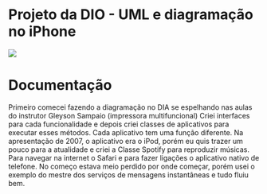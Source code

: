 # Projeto da DIO - UML e diagramação no iPhone
<img src = "https://media.discordapp.net/attachments/982988305106862122/1147543588016771072/UML.PNG?width=571&height=423">

# Documentação
Primeiro comecei fazendo a diagramação no DIA se espelhando nas aulas do instrutor Gleyson Sampaio (impressora multifuncional)
Criei interfaces para cada funcionalidade e depois criei classes de aplicativos para executar esses métodos. Cada aplicativo tem uma função diferente.
Na apresentação de 2007, o aplicativo era o iPod, porém eu quis trazer um pouco para a atualidade e criei a Classe Spotify para reproduzir músicas.
Para navegar na internet o Safari e para fazer ligações o aplicativo nativo de telefone.
No começo estava meio perdido por onde começar, porém usei o exemplo do mestre dos serviços de mensagens instantâneas e tudo fluiu bem.
